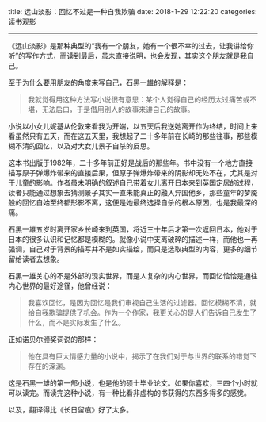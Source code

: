 title: 远山淡影：回忆不过是一种自我欺骗
date: 2018-1-29 12:22:20
categories: 读书观影

---

《远山淡影》是那种典型的“我有一个朋友，她有一个很不幸的过去，让我讲给你听”的写作方式，而读到最后，虽未直接说明，也会发现，其实这个朋友就是我自己。

<!--more-->

至于为什么要用朋友的角度来写自己，石黑一雄的解释是：

> 我就觉得用这种方法写小说很有意思：某个人觉得自己的经历太过痛苦或不堪，无法启口，于是借用别人的故事来讲自己的故事。

小说以小女儿妮基从伦敦来看我为开端，以五天后我送她离开作为终结，时间上来看虽然只有五天，而在这五天里，我想起了二十多年前在长崎的那些往事，那些模糊不清的回忆，以及对大女儿景子自杀的反思。

这本书出版于1982年，二十多年前正好是战后的那些年。书中没有一个地方直接描写原子弹爆炸带来的直接后果，但原子弹爆炸带来的阴影却无处不在，尤其是对于儿童的影响。作者虽未明确的叙述自己带着女儿离开日本来到英国定居的过程，读者只能通过想象去猜测景子其实一直未能真正的融入异国他乡，那些童年的梦魇般的回忆自始至终都形影不离，这便是她最终选择自杀的根本原因，也是我最深的痛。

石黑一雄五岁时离开家乡长崎来到英国，将近三十年后才第一次返回日本，他对于日本的很多认识和记忆都是模糊的。就像小说中支离破碎的描述一样，而他也一再强调，自己对于背景的描写并不是如实描绘，而只是选取典型的内容，更多的细节留给读者去想象。

石黑一雄关心的不是外部的现实世界，而是人复杂的内心世界，而回忆恰恰是通往内心世界的最好途径，他曾经说：

> 我喜欢回忆，是因为回忆是我们审视自己生活的过滤器。回忆模糊不清，就给自我欺骗提供了机会。作为一个作家，我更关心的是人们告诉自己发生了什么，而不是实际发生了什么。

正如诺贝尔颁奖词说的那样：

> 他在具有巨大情感力量的小说中，揭示了在我们对于与世界的联系的错觉下存在的深渊。

这是石黑一雄的第一部小说，也是他的硕士毕业论文。如果你喜欢，三四个小时就可以读完。而读完这种小说，有一种比看非虚构的书获得的东西多得多的感觉。

以及，翻译得比《长日留痕》好了太多。
